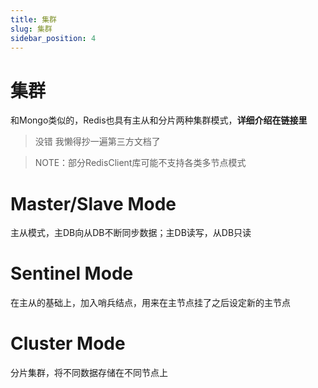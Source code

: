 ```yaml
---
title: 集群
slug: 集群
sidebar_position: 4
---
```



# 集群

和Mongo类似的，Redis也具有主从和分片两种集群模式，<b>详细介绍在链接里</b>

> 没错  我懒得抄一遍第三方文档了

> NOTE：部分RedisClient库可能不支持各类多节点模式

# Master/Slave Mode

主从模式，主DB向从DB不断同步数据；主DB读写，从DB只读

# Sentinel Mode

在主从的基础上，加入哨兵结点，用来在主节点挂了之后设定新的主节点

# Cluster Mode

分片集群，将不同数据存储在不同节点上

